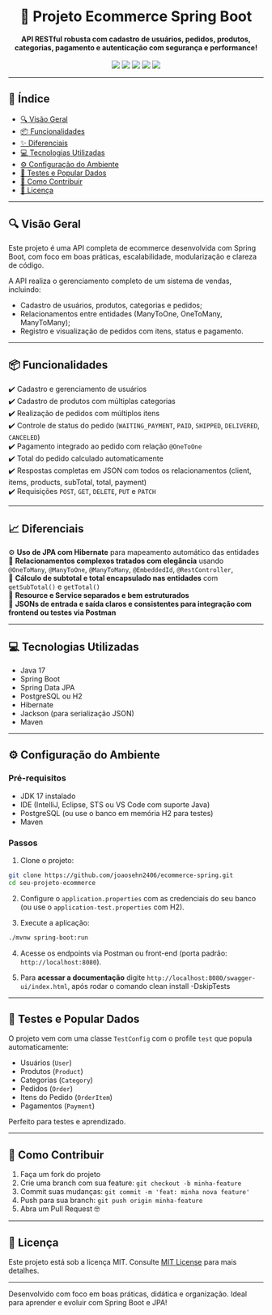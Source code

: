<h1 align="center">🛒 Projeto Ecommerce Spring Boot</h1>

<div align="center">
  <strong>API RESTful robusta com cadastro de usuários, pedidos, produtos, categorias, pagamento e autenticação com segurança e performance!</strong>
</div>

<br />

<div align="center">
  <img src="https://img.shields.io/badge/SpringBoot-2.7.0-brightgreen?style=for-the-badge&logo=spring"/>
  <img src="https://img.shields.io/badge/Java-17-blue?style=for-the-badge&logo=java"/>
  <img src="https://img.shields.io/badge/PostgreSQL-Database-blue?style=for-the-badge&logo=postgresql"/>
  <img src="https://img.shields.io/badge/JPA-Hibernate-orange?style=for-the-badge"/>
  <img src="https://img.shields.io/badge/Swagger-Documentation-yellow?style=for-the-badge&logo=swagger"/>
</div>

---

## 📖 Índice

- [🔍 Visão Geral](#-visão-geral)
- [📦 Funcionalidades](#-funcionalidades)
- [✨ Diferenciais](#-diferenciais)
- [💻 Tecnologias Utilizadas](#-tecnologias-utilizadas)
- [⚙️ Configuração do Ambiente](#-configuração-do-ambiente)
- [🧪 Testes e Popular Dados](#-testes-e-popular-dados)
- [🤝 Como Contribuir](#-como-contribuir)
- [📄 Licença](#-licença)

---

## 🔍 Visão Geral

Este projeto é uma API completa de ecommerce desenvolvida com Spring Boot, com foco em boas práticas, escalabilidade, modularização e clareza de código. 

A API realiza o gerenciamento completo de um sistema de vendas, incluindo:
- Cadastro de usuários, produtos, categorias e pedidos;
- Relacionamentos entre entidades (ManyToOne, OneToMany, ManyToMany);
- Registro e visualização de pedidos com itens, status e pagamento.

---

## 📦 Funcionalidades

✔️ Cadastro e gerenciamento de usuários  
✔️ Cadastro de produtos com múltiplas categorias  
✔️ Realização de pedidos com múltiplos itens  
✔️ Controle de status do pedido (`WAITING_PAYMENT`, `PAID`, `SHIPPED`, `DELIVERED`, `CANCELED`)  
✔️ Pagamento integrado ao pedido com relação `@OneToOne`  
✔️ Total do pedido calculado automaticamente  
✔️ Respostas completas em JSON com todos os relacionamentos (client, items, products, subTotal, total, payment)  
✔️ Requisições `POST`, `GET`, `DELETE`, `PUT` e `PATCH`  

---

## 📈 Diferenciais

⚙️ **Uso de JPA com Hibernate** para mapeamento automático das entidades  
🔁 **Relacionamentos complexos tratados com elegância** usando `@OneToMany`, `@ManyToOne`, `@ManyToMany`, `@EmbeddedId`, `@RestController`,   
🧠 **Cálculo de subtotal e total encapsulado nas entidades** com `getSubTotal()` e `getTotal()`  
📐 **Resource e Service separados e bem estruturados**  
🎯 **JSONs de entrada e saída claros e consistentes para integração com frontend ou testes via Postman**  

---

## 💻 Tecnologias Utilizadas

- Java 17
- Spring Boot
- Spring Data JPA
- PostgreSQL ou H2
- Hibernate
- Jackson (para serialização JSON)
- Maven

---

## ⚙️ Configuração do Ambiente

### Pré-requisitos

- JDK 17 instalado
- IDE (IntelliJ, Eclipse, STS ou VS Code com suporte Java)
- PostgreSQL (ou use o banco em memória H2 para testes)
- Maven

### Passos

1. Clone o projeto:
```bash
git clone https://github.com/joaosehn2406/ecommerce-spring.git
cd seu-projeto-ecommerce
```

2. Configure o `application.properties` com as credenciais do seu banco (ou use o `application-test.properties` com H2).

3. Execute a aplicação:
```bash
./mvnw spring-boot:run
```

4. Acesse os endpoints via Postman ou front-end (porta padrão: `http://localhost:8080`).

5. Para **acessar a documentação** digite `http://localhost:8080/swagger-ui/index.html`, após rodar o comando clean install -DskipTests
---

## 🧪 Testes e Popular Dados

O projeto vem com uma classe `TestConfig` com o profile `test` que popula automaticamente:
- Usuários (`User`)
- Produtos (`Product`)
- Categorias (`Category`)
- Pedidos (`Order`)
- Itens do Pedido (`OrderItem`)
- Pagamentos (`Payment`)

Perfeito para testes e aprendizado.

---

## 🤝 Como Contribuir

1. Faça um fork do projeto
2. Crie uma branch com sua feature: `git checkout -b minha-feature`
3. Commit suas mudanças: `git commit -m 'feat: minha nova feature'`
4. Push para sua branch: `git push origin minha-feature`
5. Abra um Pull Request 🤓

---

## 📄 Licença

Este projeto está sob a licença MIT. Consulte [MIT License](https://mit-license.org/) para mais detalhes.

---

Desenvolvido com foco em boas práticas, didática e organização. Ideal para aprender e evoluir com Spring Boot e JPA!
